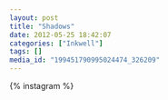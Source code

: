 ```yaml
---
layout: post
title: "Shadows"
date: 2012-05-25 18:42:07
categories: ["Inkwell"]
tags: []
media_id: "199451790995024474_326209"
---
```


{% instagram %}
